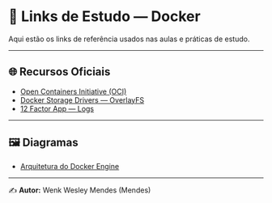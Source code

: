 # 📎 Links de Estudo — Docker

Aqui estão os links de referência usados nas aulas e práticas de estudo.  

---

## 🌐 Recursos Oficiais

- [Open Containers Initiative (OCI)](https://opencontainers.org/)  
- [Docker Storage Drivers — OverlayFS](https://docs.docker.com/engine/storage/drivers/overlayfs-driver/#how-the-overlay2-driver-works)  
- [12 Factor App — Logs](https://12factor.net/logs)  

---

## 🖼️ Diagramas

- [Arquitetura do Docker Engine](https://1273418454-files.gitbook.io/~/files/v0/b/gitbook-x-prod.appspot.com/o/spaces%2F-M1LVsv044FMDdyLjX-C%2Fuploads%2Fgit-blob-e3a74418ac900169f422293a8551fa9032af591d%2Fdocker-engine-arch.png?alt=media&token=19c62ad2-4c2a-4b0b-9555-411935e3c896)

---

✍️ **Autor:** Wenk Wesley Mendes (Mendes)
